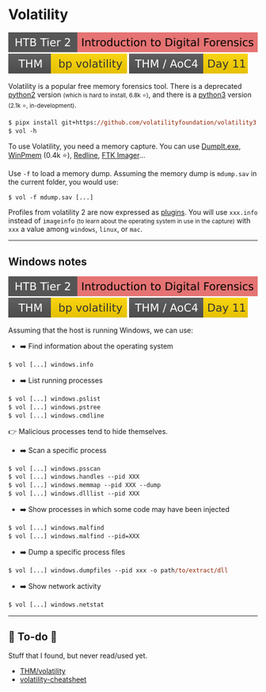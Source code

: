 # Volatility

[![introduction_to_digital_forensics](../../../_badges/htb/introduction_to_digital_forensics.svg)](https://academy.hackthebox.com/course/preview/introduction-to-digital-forensics)
[![bpvolatility](../../../_badges/thm/bpvolatility.svg)](https://tryhackme.com/room/bpvolatility)
[![adventofcyber4](../../../_badges/thm/adventofcyber4/day11.svg)](https://tryhackme.com/room/adventofcyber4)

<div class="row row-cols-lg-2"><div>

Volatility is a popular free memory forensics tool. There is a deprecated [python2](https://github.com/volatilityfoundation/volatility) version <small>(which is hard to install, 6.8k ⭐)</small>, and there is a [python3](https://github.com/volatilityfoundation/volatility3) version <small>(2.1k ⭐, in-development)</small>.

```ps
$ pipx install git+https://github.com/volatilityfoundation/volatility3
$ vol -h
```

To use Volatility, you need a memory capture. You can use [DumpIt.exe](https://www.aldeid.com/wiki/Dumpit), [WinPmem](https://github.com/Velocidex/WinPmem) (0.4k ⭐), [Redline](https://fireeye.market/apps/211364), [FTK Imager](https://www.exterro.com/ftk-imager)... 

</div><div>

Use `-f` to load a memory dump. Assuming the memory dump is `mdump.sav` in the current folder, you would use:

```ps
$ vol -f mdump.sav [...]
```

Profiles from volatility 2 are now expressed as [plugins](https://volatility3.readthedocs.io/en/latest/volatility3.plugins.html). You will use `xxx.info` instead of `imageinfo` <small>(to learn about the operating system in use in the capture)</small> with `xxx` a value among `windows`, `linux`, or `mac`.
</div></div>

<hr class="sep-both">

## Windows notes

[![introduction_to_digital_forensics](../../../_badges/htb/introduction_to_digital_forensics.svg)](https://academy.hackthebox.com/course/preview/introduction-to-digital-forensics)
[![bpvolatility](../../../_badges/thm/bpvolatility.svg)](https://tryhackme.com/room/bpvolatility)
[![adventofcyber4](../../../_badges/thm/adventofcyber4/day11.svg)](https://tryhackme.com/room/adventofcyber4)

<div class="row row-cols-lg-2"><div>

Assuming that the host is running Windows, we can use:

* ➡️ Find information about the operating system

```ps
$ vol [...] windows.info
```

* ➡️ List running processes

```ps
$ vol [...] windows.pslist
$ vol [...] windows.pstree
$ vol [...] windows.cmdline
```

👉 Malicious processes tend to hide themselves.

* ➡️ Scan a specific process

```ps
$ vol [...] windows.psscan
$ vol [...] windows.handles --pid XXX
$ vol [...] windows.memmap --pid XXX --dump
$ vol [...] windows.dlllist --pid XXX
```
</div><div>

* ➡️ Show processes in which some code may have been injected

```ps
$ vol [...] windows.malfind
$ vol [...] windows.malfind --pid=XXX
```

* ➡️ Dump a specific process files

```ps
$ vol [...] windows.dumpfiles --pid xxx -o path/to/extract/dll
```

* ➡️ Show network activity

```ps
$ vol [...] windows.netstat
```
</div></div>

<hr class="sep-both">

## 👻 To-do 👻

Stuff that I found, but never read/used yet.

<div class="row row-cols-lg-2"><div>

* [THM/volatility](https://tryhackme.com/room/volatility)
* [volatility-cheatsheet](https://blog.onfvp.com/post/volatility-cheatsheet/)
</div><div>
</div></div>